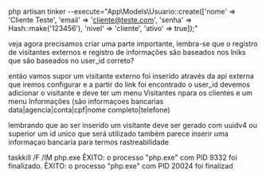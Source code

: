 php artisan tinker --execute="App\Models\Usuario::create(['nome' => 'Cliente Teste', 'email' => 'cliente@teste.com', 'senha' => Hash::make('123456'), 'nivel' => 'cliente', 'ativo' => true]);"




veja agora precisamos criar uma parte importante, lembra-se que   o registro de visitantes externos e registro de informações são baseados nos lniks que são baseados no user_id correto?

então vamos supor um visitante externo foi inserido através da api externa que iremos configurar e a partir do link foi encontrado o user_id devemos adicionar o visitante e deve ter um menu Visitantes npara os clientes e um menu Informações (são informaçoes bancarias data|agencia|conta|cpf|nome completo|telefone)

lembrando que ao ser inserido um visitante deve ser gerado com uuidv4 ou superior um id unico que será utilizado também parece inserir uma informaçao bancaria para termos rastreabilidade 

 taskkill /F /IM php.exe
ÊXITO: o processo "php.exe" com PID 9332 foi finalizado.
ÊXITO: o processo "php.exe" com PID 20024 foi finalizad  